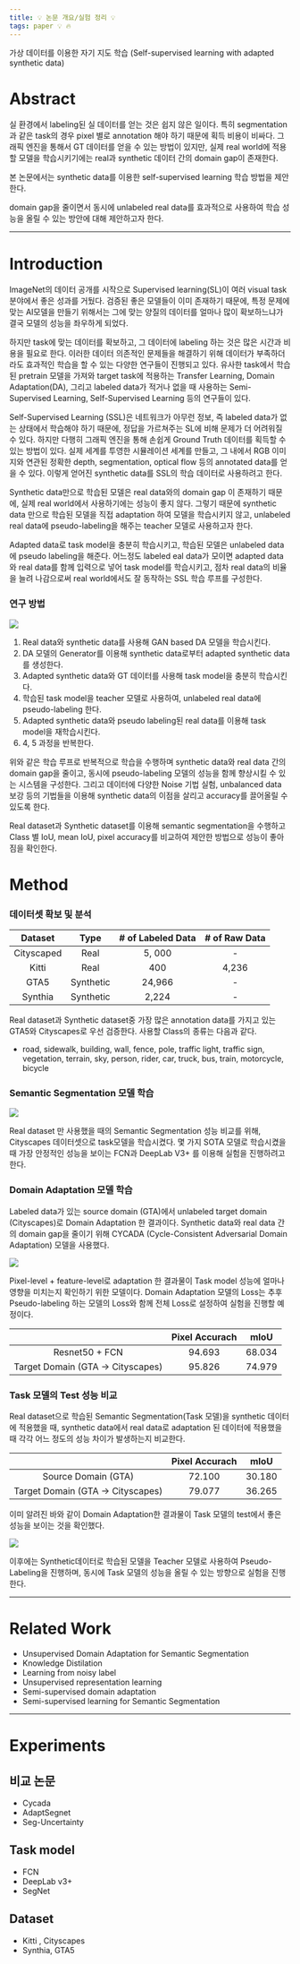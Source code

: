 ```yaml
---
title: 💡 논문 개요/실험 정리 💡
tags: paper 💡 🔥
---
```


가상 데이터를 이용한 자기 지도 학습 (Self-supervised learning with adapted synthetic data)

<!--more-->

# Abstract

실 환경에서 labeling된 실 데이터를 얻는 것은 쉽지 않은 일이다. 특히 segmentation 과 같은 task의 경우 pixel 별로 annotation 해야 하기 때문에 획득 비용이 비싸다. 그래픽 엔진을 통해서 GT 데이터를 얻을 수 있는 방법이 있지만, 실제 real world에 적용할 모델을 학습시키기에는 real과 synthetic 데이터 간의 domain gap이 존재한다.

본 논문에서는 synthetic data를 이용한 self-supervised learning 학습 방법을 제안한다.

domain gap을 줄이면서 동시에 unlabeled real data를 효과적으로 사용하여 학습 성능을 올릴 수 있는 방안에 대해 제안하고자 한다.

---

# Introduction

ImageNet의 데이터 공개를 시작으로 Supervised learning(SL)이 여러 visual task 분야에서 좋은 성과를 거뒀다. 검증된 좋은 모델들이 이미 존재하기 때문에, 특정 문제에 맞는 AI모델을 만들기 위해서는 그에 맞는 양질의 데이터를 얼마나 많이 확보하느냐가 결국 모델의 성능을 좌우하게 되었다.

하지만 task에 맞는 데이터를 확보하고, 그 데이터에 labeling 하는 것은 많은 시간과 비용을 필요로 한다. 이러한 데이터 의존적인 문제들을 해결하기 위해 데이터가 부족하더라도 효과적인 학습을 할 수 있는 다양한 연구들이 진행되고 있다. 유사한 task에서 학습된 pretrain 모델을 가져와 target task에 적용하는 Transfer Learning, Domain Adaptation(DA), 그리고 labeled data가 적거나 없을 때 사용하는 Semi-Supervised Learning, Self-Supervised Learning 등의 연구들이 있다.

Self-Supervised Learning (SSL)은 네트워크가 아무런 정보, 즉 labeled data가 없는 상태에서 학습해야 하기 때문에, 정답을 가르쳐주는 SL에 비해 문제가 더 어려워질 수 있다. 하지만 다행히 그래픽 엔진을 통해 손쉽게 Ground Truth 데이터를 획득할 수 있는 방법이 있다. 실제 세계를 투영한 시뮬레이션 세계를 만들고, 그 내에서 RGB 이미지와 연관된 정확한 depth, segmentation, optical flow 등의 annotated data를 얻을 수 있다. 이렇게 얻어진 synthetic data를 SSL의 학습 데이터로 사용하려고 한다.

Synthetic data만으로 학습된 모델은 real data와의 domain gap 이 존재하기 때문에, 실제 real world에서 사용하기에는 성능이 좋지 않다. 그렇기 때문에 synthetic data 만으로 학습된 모델을 직접 adaptation 하여 모델을 학습시키지 않고, unlabeled real data에 pseudo-labeling을 해주는 teacher 모델로 사용하고자 한다.

Adapted data로 task model을 충분히 학습시키고, 학습된 모델은 unlabeled data에 pseudo labeling을 해준다. 어느정도 labeled eal data가 모이면 adapted data와 real data를 함께 입력으로 넣어 task model를 학습시키고, 점차 real data의 비율을 늘려 나감으로써 real world에서도 잘 동작하는 SSL 학습 루프를 구성한다.

### 연구 방법

![](/assets/images/21-09-04-my-paper-overview-2021-09-08-21-42-46.png)

1. Real data와 synthetic data를 사용해 GAN based DA 모델을 학습시킨다.
2. DA 모델의 Generator를 이용해 synthetic data로부터 adapted synthetic data를 생성한다.
3. Adapted synthetic data와 GT 데이터를 사용해 task model을 충분히 학습시킨다.
4. 학습된 task model을 teacher 모델로 사용하여, unlabeled real data에 pseudo-labeling 한다.
5. Adapted synthetic data와 pseudo labeling된 real data를 이용해 task model을 재학습시킨다.
6. 4, 5 과정을 반복한다.

위와 같은 학습 루프로 반복적으로 학습을 수행하며 synthetic data와 real data 간의 domain gap을 줄이고, 동시에 pseudo-labeling 모델의 성능을 함께 향상시킬 수 있는 시스템을 구성한다. 그리고 데이터에 다양한 Noise 기법 실험, unbalanced data 보강 등의 기법들을 이용해  synthetic data의 이점을 살리고 accuracy를 끌어올릴 수 있도록 한다.

Real dataset과 Synthetic dataset를 이용해 semantic segmentation을 수행하고 Class 별 IoU, mean IoU, pixel accuracy를 비교하여 제안한 방법으로 성능이 좋아짐을 확인한다.

# Method

### 데이터셋 확보 및 분석

|  Dataset   |   Type    | # of Labeled Data | # of Raw Data |
| :--------: | :-------: | :---------------: | :-----------: |
| Cityscaped |   Real    |      5, 000       |       -       |
|   Kitti    |   Real    |        400        |     4,236     |
|    GTA5    | Synthetic |      24,966       |       -       |
|  Synthia   | Synthetic |       2,224       |       -       |

Real dataset과 Synthetic dataset중 가장 많은 annotation data를 가지고 있는 GTA5와 Cityscapes로 우선 검증한다. 사용할 Class의 종류는 다음과 같다.
- road, sidewalk, building, wall, fence, pole, traffic light, traffic sign, vegetation, terrain, sky, person, rider, car, truck, bus, train, motorcycle, bicycle

### Semantic Segmentation 모델 학습

![](/assets/images/21-09-04-my-paper-overview-2021-09-08-21-49-47.png)

Real dataset 만 사용했을 때의 Semantic Segmentation 성능 비교를 위해, Cityscapes 데이터셋으로 task모델을 학습시켰다. 몇 가지 SOTA 모델로 학습시켰을 때 가장 안정적인 성능을 보이는 FCN과 DeepLab V3+ 를 이용해 실험을 진행하려고 한다. 

### Domain Adaptation 모델 학습

Labeled data가 있는 source domain (GTA)에서 unlabeled target domain (Cityscapes)로 Domain Adaptation 한 결과이다. Synthetic data와 real data 간의 domain gap을 줄이기 위해 CYCADA (Cycle-Consistent Adversarial Domain Adaptation) 모델을 사용했다. 

![](/assets/images/21-09-04-my-paper-overview-2021-09-08-21-50-06.png)

Pixel-level + feature-level로 adaptation 한 결과물이 Task model 성능에 얼마나 영향을 미치는지 확인하기 위한 모델이다. Domain Adaptation 모델의 Loss는 추후 Pseudo-labeling 하는 모델의 Loss와 함께 전체 Loss로 설정하여 실험을 진행할 예정이다.

|                                   | Pixel Accurach |  mIoU  |
| :-------------------------------: | :------------: | :----: |
|          Resnet50 + FCN           |     94.693     | 68.034 |
| Target Domain (GTA -> Cityscapes) |     95.826     | 74.979 |


### Task 모델의 Test 성능 비교

Real dataset으로 학습된 Semantic Segmentation(Task 모델)을 synthetic 데이터에 적용했을 때, synthetic data에서 real data로 adaptation 된 데이터에 적용했을 때 각각 어느 정도의 성능 차이가 발생하는지 비교한다.

|                                   | Pixel Accurach |  mIoU  |
| :-------------------------------: | :------------: | :----: |
|        Source Domain (GTA)        |     72.100     | 30.180 |
| Target Domain (GTA -> Cityscapes) |     79.077     | 36.265 |

이미 알려진 바와 같이 Domain Adaptation한 결과물이 Task 모델의 test에서 좋은 성능을 보이는 것을 확인했다. 

![](/assets/images/21-09-04-my-paper-overview-2021-09-08-21-52-01.png)

이후에는 Synthetic데이터로 학습된 모델을 Teacher 모델로 사용하여 Pseudo-Labeling을 진행하며, 동시에 Task 모델의 성능을 올릴 수 있는 방향으로 실험을 진행한다.

---

# Related Work

- Unsupervised Domain Adaptation for Semantic Segmentation
- Knowledge Distilation
- Learning from noisy label
- Unsupervised representation learning
- Semi-supervised domain adaptation
- Semi-supervised learning for Semantic Segmentation

---

# Experiments

## 비교 논문

- Cycada
- AdaptSegnet
- Seg-Uncertainty

## Task model

- FCN
- DeepLab v3+
- SegNet

## Dataset

- Kitti , Cityscapes
- Synthia, GTA5

